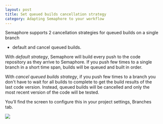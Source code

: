 ```yaml
---
layout: post
title: Set queued builds cancellation strategy
category: Adapting Semaphore to your workflow
---
```


Semaphore supports 2 cancellation strategies for queued builds on a single branch 
- default and cancel queued builds.

With *default strategy*, Semaphore will build every push to the code repository
as they arrive to Semaphore. If you push few times to a single branch in a short
time span, builds will be queued and built in order.

With *cancel queued builds strategy*, if you push few times to a branch you
don't have to wait for all builds to complete to get the build results of the
last code version. Instead, queued builds will be cancelled and only the most
recent version of the code will be tested.

You’ll find the screen to configure this in your project settings, Branches tab.

<img src="/docs/assets/img/settings/settings-branches.png" class="img-responsive">
